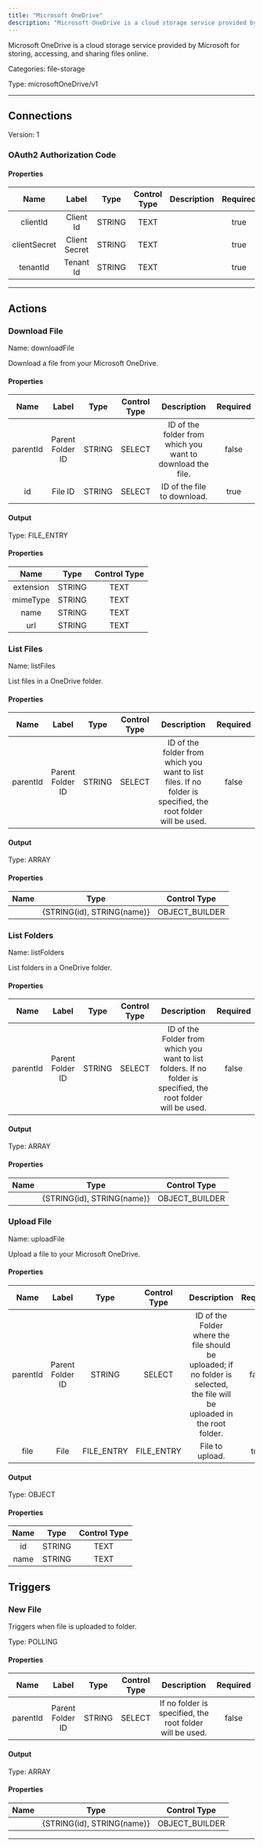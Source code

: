 ```yaml
---
title: "Microsoft OneDrive"
description: "Microsoft OneDrive is a cloud storage service provided by Microsoft for storing, accessing, and sharing files online."
---
```


Microsoft OneDrive is a cloud storage service provided by Microsoft for storing, accessing, and sharing files online.


Categories: file-storage


Type: microsoftOneDrive/v1

<hr />



## Connections

Version: 1


### OAuth2 Authorization Code

#### Properties

|      Name       |      Label     |     Type     |     Control Type     |     Description     |     Required        |
|:--------------:|:--------------:|:------------:|:--------------------:|:-------------------:|:-------------------:|
| clientId | Client Id | STRING | TEXT  |  | true  |
| clientSecret | Client Secret | STRING | TEXT  |  | true  |
| tenantId | Tenant Id | STRING | TEXT  |  | true  |





<hr />



## Actions


### Download File
Name: downloadFile

Download a file from your Microsoft OneDrive.

#### Properties

|      Name       |      Label     |     Type     |     Control Type     |     Description     |     Required        |
|:--------------:|:--------------:|:------------:|:--------------------:|:-------------------:|:-------------------:|
| parentId | Parent Folder ID | STRING | SELECT  |  ID of the folder from which you want to download the file.  |  false  |
| id | File ID | STRING | SELECT  |  ID of the file to download.  |  true  |


#### Output



Type: FILE_ENTRY


#### Properties

|     Name     |     Type     |     Control Type     |
|:------------:|:------------:|:--------------------:|
| extension | STRING | TEXT  |
| mimeType | STRING | TEXT  |
| name | STRING | TEXT  |
| url | STRING | TEXT  |






### List Files
Name: listFiles

List files in a OneDrive folder.

#### Properties

|      Name       |      Label     |     Type     |     Control Type     |     Description     |     Required        |
|:--------------:|:--------------:|:------------:|:--------------------:|:-------------------:|:-------------------:|
| parentId | Parent Folder ID | STRING | SELECT  |  ID of the folder from which you want to list files. If no folder is specified, the root folder will be used.  |  false  |


#### Output



Type: ARRAY


#### Properties

|     Name     |     Type     |     Control Type     |
|:------------:|:------------:|:--------------------:|
|  | {STRING\(id), STRING\(name)} | OBJECT_BUILDER  |






### List Folders
Name: listFolders

List folders in a OneDrive folder.

#### Properties

|      Name       |      Label     |     Type     |     Control Type     |     Description     |     Required        |
|:--------------:|:--------------:|:------------:|:--------------------:|:-------------------:|:-------------------:|
| parentId | Parent Folder ID | STRING | SELECT  |  ID of the Folder from which you want to list folders. If no folder is specified, the root folder will be used.  |  false  |


#### Output



Type: ARRAY


#### Properties

|     Name     |     Type     |     Control Type     |
|:------------:|:------------:|:--------------------:|
|  | {STRING\(id), STRING\(name)} | OBJECT_BUILDER  |






### Upload File
Name: uploadFile

Upload a file to your Microsoft OneDrive.

#### Properties

|      Name       |      Label     |     Type     |     Control Type     |     Description     |     Required        |
|:--------------:|:--------------:|:------------:|:--------------------:|:-------------------:|:-------------------:|
| parentId | Parent Folder ID | STRING | SELECT  |  ID of the Folder where the file should be uploaded; if no folder is selected, the file will be uploaded in the root folder.  |  false  |
| file | File | FILE_ENTRY | FILE_ENTRY  |  File to upload.  |  true  |


#### Output



Type: OBJECT


#### Properties

|     Name     |     Type     |     Control Type     |
|:------------:|:------------:|:--------------------:|
| id | STRING | TEXT  |
| name | STRING | TEXT  |








## Triggers


### New File
Triggers when file is uploaded to folder.

Type: POLLING
#### Properties

|      Name       |      Label     |     Type     |     Control Type     |     Description     |     Required        |
|:--------------:|:--------------:|:------------:|:--------------------:|:-------------------:|:-------------------:|
| parentId | Parent Folder ID | STRING | SELECT  |  If no folder is specified, the root folder will be used.  |  false  |


#### Output



Type: ARRAY


#### Properties

|     Name     |     Type     |     Control Type     |
|:------------:|:------------:|:--------------------:|
|  | {STRING\(id), STRING\(name)} | OBJECT_BUILDER  |







<hr />

